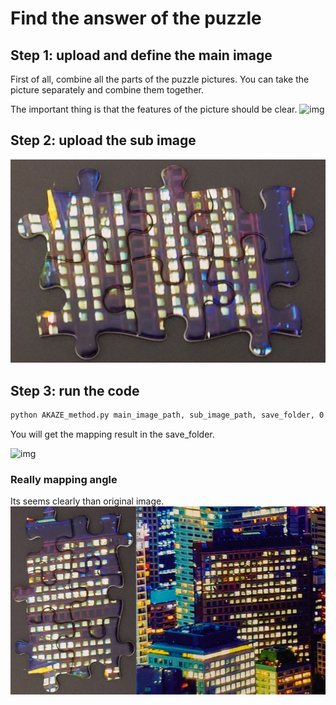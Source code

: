 
# Find the answer of the puzzle
## Step 1: upload and define the main image
First of all, combine all the parts of the puzzle pictures.
You can take the picture separately and combine them together.

The important thing is that the features of the picture should be clear.
![img](readme/full_combine.jpg)

## Step 2: upload the sub image
![img](readme/input.jpg)

## Step 3: run the code
```bash
python AKAZE_method.py main_image_path, sub_image_path, save_folder, 0.78
```
You will get the mapping result in the save_folder.

![img](readme/output.jpg)

### Really mapping angle
Its seems clearly than original image.
![img](readme/mapping_example.jpg)

